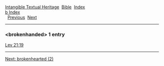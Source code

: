[Intangible Textual Heritage](../../index)  [Bible](../index) 
[Index](index)   
[b Index](_b_)  
  [Previous](c01716)  [Next](c01718) 

------------------------------------------------------------------------

### &lt;brokenhanded&gt; 1 entry

[Lev 21:19](../kjv/lev021.htm#019)  

------------------------------------------------------------------------

[Next: brokenhearted (2)](c01718)

